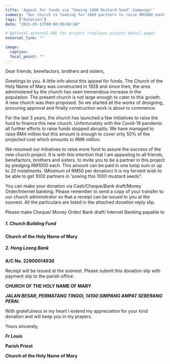 ```yaml
---
title: 'Appeal for funds via "Sowing 1000 Mustard Seed" Campaign"'
summary: "Our church is looking for 1000 partners to raise RM1000 each for the building of our new church to cater larger crowds."
tags: ["Donation"]
date: "2022-03-13T00:00:00+08:00"

# Optional external URL for project (replaces project detail page).
external_link: ""

image:
  caption:
  focal_point: ""
---
```


Dear friends, benefactors, brothers and sisters,

Greetings to you. A little info about this appeal for funds. The Church of the Holy Name of Mary was constructed in 1928 and since then, the area administered by the church has seen tremendous increase in the population. The present church is not large enough to cater to this growth. A new church was then proposed. So we started all the works of designing, procuring approval and finally construction work is about to commence.

For the last 3 years, the church has launched a few initiatives to raise the fund to finance this new church. Unfortunately with the Covid-19 pandemic all further efforts to raise funds stopped abruptly. We have managed to raise RM4 million but this amount is enough to cover only 50% of the projected cost which amounts to RM8 million.

We resumed our initiatives to raise more fund to assure the success of the new church project. It is with this intention that I am appealing to all friends, benefactors, brothers and sisters, to invite you to be a partner in this project by pledging RM1000 each. This amount can be paid in one lump sum or up to 20 instalments. (Minimum of RM50 per donation) It is my fervent wish to be able to get 1000 partners in ‘sowing this 1000 mustard seeds”.

You can make your donation via Cash/Cheque/Bank draft/Money Order/Internet banking. Please remember to send a copy of your transfer to our church administrator so that a receipt can be issued to you at the soonest. All the particulars are listed in the attached donation reply slip.

Please make Cheque/ Money Order/ Bank draft/ Internet Banking payable to

##### 1. Church Building Fund
**Church of the Holy Name of Mary**

##### 2. Hong Leong Bank
**A/C No. 22900014936**

Receipt will be issued at the soonest. Please submit this donation slip with payment slip to the parish office:

**CHURCH OF THE HOLY NAME OF MARY**

___JALAN BESAR, PERMATANG TINGGI,
14100 SIMPANG AMPAT
SEBERANG PERAI.___

With gratefulness in my heart I extend my appreciation for your kind donation and will keep you in my prayers.

Yours sincerely,

___Fr Louis___

**Parish Priest**

**Church of the Holy Name of Mary**
